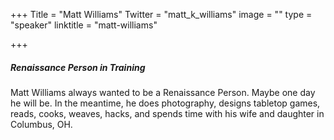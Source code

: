 +++
Title = "Matt Williams"
Twitter = "matt_k_williams"
image = ""
type = "speaker"
linktitle = "matt-williams"

+++

##### Renaissance Person in Training

Matt Williams always wanted to be a Renaissance Person. Maybe one day he will be. In the meantime, he does photography, designs tabletop games, reads, cooks, weaves, hacks, and spends time with his wife and daughter in Columbus, OH.